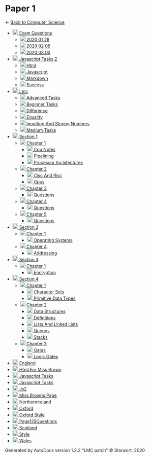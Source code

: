 <style>img{height:18px;margin-bottom:-3px}</style>
# Paper 1

← [Back to Computer Science](..)

- [![Folder](https://starwort.github.io/computer-science/icon-folder.png) Exam Questions](exam_questions/index.html)
  - [![MD file](https://img.icons8.com/windows/512/4a90e2/regular-document.png) 2020 01 28](exam_questions/2020_01_28.html)
  - [![MD file](https://img.icons8.com/windows/512/4a90e2/regular-document.png) 2020 02 06](exam_questions/2020_02_06.html)
  - [![MD file](https://img.icons8.com/windows/512/4a90e2/regular-document.png) 2020 03 03](exam_questions/2020_03_03.html)
- [![Folder](https://starwort.github.io/computer-science/icon-folder.png) Javascript Tasks 2](javascript_tasks_2/index.html)
  - [![JS file](https://img.icons8.com/windows/512/4a90e2/js.png) Html](javascript_tasks_2/html.js)
  - [![MD file](https://img.icons8.com/windows/512/4a90e2/regular-document.png) Javascript](javascript_tasks_2/javascript.html)
  - [![HTML file](https://img.icons8.com/windows/512/4a90e2/regular-document.png) Markdown](javascript_tasks_2/markdown.html)
  - [![MD file](https://img.icons8.com/windows/512/4a90e2/regular-document.png) Success](javascript_tasks_2/success.html)
- [![Folder](https://starwort.github.io/computer-science/icon-folder.png) Lmc](lmc/index.html)
  - [![LMC file](https://starwort.github.io/computer-science/icon-lmc.png) Advanced Tasks](lmc/advanced_tasks.lmc)
  - [![LMC file](https://starwort.github.io/computer-science/icon-lmc.png) Beginner Tasks](lmc/beginner_tasks.lmc)
  - [![LMC file](https://starwort.github.io/computer-science/icon-lmc.png) Difference](lmc/difference.lmc)
  - [![LMC file](https://starwort.github.io/computer-science/icon-lmc.png) Equality](lmc/equality.lmc)
  - [![LMC file](https://starwort.github.io/computer-science/icon-lmc.png) Inputting And Storing Numbers](lmc/inputting_and_storing_numbers.lmc)
  - [![LMC file](https://starwort.github.io/computer-science/icon-lmc.png) Medium Tasks](lmc/medium_tasks.lmc)
- [![Folder](https://starwort.github.io/computer-science/icon-folder.png) Section 1](section_1/index.html)
  - [![Folder](https://starwort.github.io/computer-science/icon-folder.png) Chapter 1](section_1/chapter_1/index.html)
    - [![MD file](https://img.icons8.com/windows/512/4a90e2/regular-document.png) Cpu Notes](section_1/chapter_1/cpu_notes.html)
    - [![MD file](https://img.icons8.com/windows/512/4a90e2/regular-document.png) Pipelining](section_1/chapter_1/pipelining.html)
    - [![MD file](https://img.icons8.com/windows/512/4a90e2/regular-document.png) Processor Architectures](section_1/chapter_1/processor_architectures.html)
  - [![Folder](https://starwort.github.io/computer-science/icon-folder.png) Chapter 2](section_1/chapter_2/index.html)
    - [![MD file](https://img.icons8.com/windows/512/4a90e2/regular-document.png) Cisc And Risc](section_1/chapter_2/cisc_and_risc.html)
    - [![MD file](https://img.icons8.com/windows/512/4a90e2/regular-document.png) Gpus](section_1/chapter_2/gpus.html)
  - [![Folder](https://starwort.github.io/computer-science/icon-folder.png) Chapter 3](section_1/chapter_3/index.html)
    - [![MD file](https://img.icons8.com/windows/512/4a90e2/regular-document.png) Questions](section_1/chapter_3/questions.html)
  - [![Folder](https://starwort.github.io/computer-science/icon-folder.png) Chapter 4](section_1/chapter_4/index.html)
    - [![MD file](https://img.icons8.com/windows/512/4a90e2/regular-document.png) Questions](section_1/chapter_4/questions.html)
  - [![Folder](https://starwort.github.io/computer-science/icon-folder.png) Chapter 5](section_1/chapter_5/index.html)
    - [![MD file](https://img.icons8.com/windows/512/4a90e2/regular-document.png) Questions](section_1/chapter_5/questions.html)
- [![Folder](https://starwort.github.io/computer-science/icon-folder.png) Section 2](section_2/index.html)
  - [![Folder](https://starwort.github.io/computer-science/icon-folder.png) Chapter 1](section_2/chapter_1/index.html)
    - [![MD file](https://img.icons8.com/windows/512/4a90e2/regular-document.png) Operating Systems](section_2/chapter_1/operating_systems.html)
  - [![Folder](https://starwort.github.io/computer-science/icon-folder.png) Chapter 4](section_2/chapter_4/index.html)
    - [![MD file](https://img.icons8.com/windows/512/4a90e2/regular-document.png) Addressing](section_2/chapter_4/addressing.html)
- [![Folder](https://starwort.github.io/computer-science/icon-folder.png) Section 3](section_3/index.html)
  - [![Folder](https://starwort.github.io/computer-science/icon-folder.png) Chapter 1](section_3/chapter_1/index.html)
    - [![MD file](https://img.icons8.com/windows/512/4a90e2/regular-document.png) Encryption](section_3/chapter_1/encryption.html)
- [![Folder](https://starwort.github.io/computer-science/icon-folder.png) Section 4](section_4/index.html)
  - [![Folder](https://starwort.github.io/computer-science/icon-folder.png) Chapter 1](section_4/chapter_1/index.html)
    - [![MD file](https://img.icons8.com/windows/512/4a90e2/regular-document.png) Character Sets](section_4/chapter_1/character_sets.html)
    - [![MD file](https://img.icons8.com/windows/512/4a90e2/regular-document.png) Primitive Data Types](section_4/chapter_1/primitive_data_types.html)
  - [![Folder](https://starwort.github.io/computer-science/icon-folder.png) Chapter 2](section_4/chapter_2/index.html)
    - [![MD file](https://img.icons8.com/windows/512/4a90e2/regular-document.png) Data Structures](section_4/chapter_2/data_structures.html)
    - [![MD file](https://img.icons8.com/windows/512/4a90e2/regular-document.png) Definitions](section_4/chapter_2/definitions.html)
    - [![MD file](https://img.icons8.com/windows/512/4a90e2/regular-document.png) Lists And Linked Lists](section_4/chapter_2/lists_and_linked_lists.html)
    - [![MD file](https://img.icons8.com/windows/512/4a90e2/regular-document.png) Queues](section_4/chapter_2/queues.html)
    - [![MD file](https://img.icons8.com/windows/512/4a90e2/regular-document.png) Stacks](section_4/chapter_2/stacks.html)
  - [![Folder](https://starwort.github.io/computer-science/icon-folder.png) Chapter 3](section_4/chapter_3/index.html)
    - [![PNG file](https://img.icons8.com/windows/512/4a90e2/image-document.png) Gates](section_4/chapter_3/gates.png)
    - [![MD file](https://img.icons8.com/windows/512/4a90e2/regular-document.png) Logic Gates](section_4/chapter_3/logic_gates.html)
- [![HTML file](https://img.icons8.com/windows/512/4a90e2/regular-document.png) England](england.html)
- [![HTML file](https://img.icons8.com/windows/512/4a90e2/regular-document.png) Html For Miss Brown](html_for_miss_brown.html)
- [![HTML file](https://img.icons8.com/windows/512/4a90e2/regular-document.png) Javascript Tasks](javascript_tasks.html)
- [![PNG file](https://img.icons8.com/windows/512/4a90e2/image-document.png) Javascript Tasks](javascript_tasks.png)
- [![JS file](https://img.icons8.com/windows/512/4a90e2/js.png) Js2](js2.js)
- [![HTML file](https://img.icons8.com/windows/512/4a90e2/regular-document.png) Miss Browns Page](miss_browns_page.html)
- [![HTML file](https://img.icons8.com/windows/512/4a90e2/regular-document.png) Northernireland](northernIreland.html)
- [![HTML file](https://img.icons8.com/windows/512/4a90e2/regular-document.png) Oxford](oxford.html)
- [![CSS file](https://img.icons8.com/windows/512/4a90e2/css.png) Oxford Style](oxford_style.css)
- [![TXT file](https://img.icons8.com/windows/512/4a90e2/document.png) Page135Questions](page135questions.txt)
- [![HTML file](https://img.icons8.com/windows/512/4a90e2/regular-document.png) Scotland](scotland.html)
- [![CSS file](https://img.icons8.com/windows/512/4a90e2/css.png) Style](style.css)
- [![HTML file](https://img.icons8.com/windows/512/4a90e2/regular-document.png) Wales](wales.html)

Generated by AutoDocs version 1.2.2 "LMC patch" © Starwort, 2020
